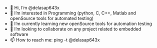 - 👋 Hi, I’m @delasap643x
- 👀 I’m interested in Programming (python, C, C++, Matlab and openSource tools for automated testing)
- 🌱 I’m currently learning new openSource tools for automation testing 
- 💞️ I’m looking to collaborate on any project related to embedded software
- 📫 How to reach me: ping -t @delasap643x

<!---
delasap643x/delasap643x is a ✨ special ✨ repository because its `README.md` (this file) appears on your GitHub profile.
You can click the Preview link to take a look at your changes.
--->
